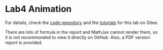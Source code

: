 # Lab4 Animation

For details, check the [code repository](https://gitee.com/pku-vcl/vcx/tree/lab4/) and the [tutorials](https://gitee.com/pku-vcl/vcx/blob/lab4/tutorials/Lab4-Animation.md) for this lab on Gitee.

There are lots of formula in the report and MathJax cannot render them, so it is not recommonded to view it directly on GitHub. Also, a PDF version report is provided. 
